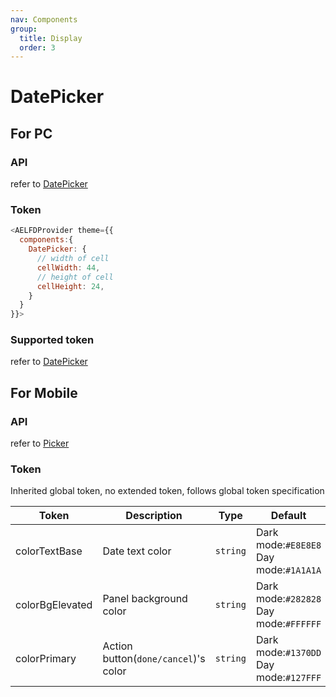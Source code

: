 ```yaml
---
nav: Components
group:
  title: Display
  order: 3
---
```


# DatePicker

## For PC

<code src="./demos/pc.tsx"></code>

### API

refer to [DatePicker](https://ant-design.antgroup.com/components/date-picker-cn#%E5%85%B1%E5%90%8C%E7%9A%84-api)

### Token

```js
<AELFDProvider theme={{
  components:{
    DatePicker: {
      // width of cell
      cellWidth: 44,
      // height of cell
      cellHeight: 24,
    }
  }
}}>
```

### Supported token

refer to [DatePicker](https://ant.design/components/date-picker-cn#%E4%B8%BB%E9%A2%98%E5%8F%98%E9%87%8Fdesign-token)

## For Mobile

<code src="./demos/mobile.tsx"></code>

### API

refer to [Picker](https://mobile.ant.design/zh/components/picker/#%E5%B1%9E%E6%80%A7-2)

### Token

Inherited global token, no extended token, follows global token specification

| Token | Description | Type | Default |
| --- | --- | --- | --- |
| colorTextBase | Date text color | `string` | Dark mode:`#E8E8E8` <br>Day mode:`#1A1A1A` |
| colorBgElevated | Panel background color | `string` | Dark mode:`#282828` <br>Day mode:`#FFFFFF` |
| colorPrimary | Action button(`done/cancel`)'s color | `string` | Dark mode:`#1370DD` <br>Day mode:`#127FFF` |
